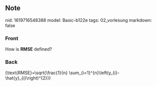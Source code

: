 ## Note
nid: 1619716548388
model: Basic-b122e
tags: 02_vorlesung
markdown: false

### Front
How is <b>RMSE</b> defined?

### Back
\(\text{RMSE}=\sqrt{\frac{1}{n} \sum_{i=1}^{n}\left(y_{i}-\hat{y}_{i}\right)^{2}}\)
